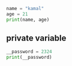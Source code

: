 ```py
name = "kamal"
age = 21
print(name, age)
```

## private variable

```py
__password = 2324
print(__password)
```
